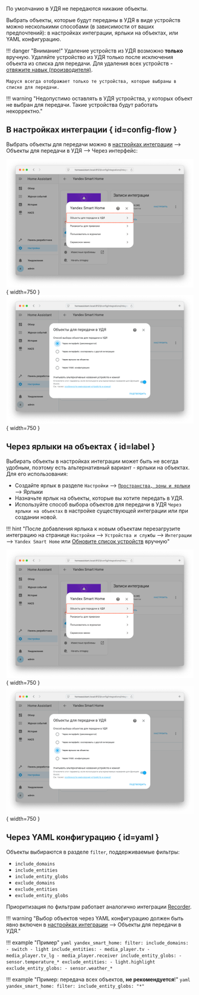 По умолчанию в УДЯ не передаются никакие объекты.

Выбрать объекты, которые будут переданы в УДЯ в виде устройств можно несколькими способами (в зависимости от ваших предпочтений): в настройках интеграции, ярлыки на объектах, или YAML конфигурацию.

!!! danger "Внимание!"
    Удаление устройств из УДЯ возможно **только** вручную. Удаляйте устройство из УДЯ только после исключения объекта из списка для передачи.
    Для удаления всех устройств - [отвяжите навык (производителя)](../platforms/yandex.md#unlink).

    Маруся всегда отображает только те устройства, которые выбраны в списке для передачи.

!!! warning "Недопустимо оставлять в УДЯ устройства, у которых объект не выбран для передачи. Такие устройства будут работать некорректно."

## В настройках интеграции { id=config-flow }

Выбрать объекты для передачи можно в [настройках интеграции](../config/getting-started.md#gui) --> Объекты для передачи в УДЯ --> Через интерфейс:

![](../assets/images/config/filter-gui-1.png){ width=750 }
![](../assets/images/config/filter-gui-2.png){ width=750 }

## Через ярлыки на объектах { id=label }

Выбирать объекты в настройках интеграции может быть не всегда удобным, поэтому есть альтернативный вариант - ярлыки на объектах. Для его использования:

* Создайте ярлык в разделе `Настройки` --> [`Пространства, зоны и ярлыки`](https://my.home-assistant.io/redirect/areas/) --> Ярлыки
* Назначьте ярлык на объекты, которые вы хотите передать в УДЯ.
* Используйте способ выбора объектов для передачи в УДЯ `Через ярлыки на объектах` в настройке существующей интеграции или при создании новой.

!!! hint "После добавления ярлыка к новым объектам перезагрузите интеграцию на странице `Настройки` --> `Устройства и службы` --> `Интеграции` --> `Yandex Smart Home` или [Обновите список устройств](../platforms/yandex.md#discovery) вручную"

![](../assets/images/config/filter-gui-1.png){ width=750 }
![](../assets/images/config/filter-gui-3.png){ width=750 }

## Через YAML конфигурацию { id=yaml }

Объекты выбираются в разделе `filter`, поддерживаемые фильтры:

* `include_domains`
* `include_entities`
* `include_entity_globs`
* `exclude_domains`
* `exclude_entities`
* `exclude_entity_globs`

Приоритизация по фильтрам работает аналогично интеграции [Recorder](https://www.home-assistant.io/integrations/recorder/#configure-filter).

!!! warning "Выбор объектов через YAML конфигурацию должен быть явно включен в [настройках интеграции](../config/getting-started.md#gui) --> Объекты для передачи в УДЯ."

!!! example "Пример"
    ```yaml
    yandex_smart_home:
      filter:
        include_domains:
          - switch
          - light
        include_entities:
          - media_player.tv
          - media_player.tv_lg
          - media_player.receiver
        include_entity_globs:
          - sensor.temperature_*
        exclude_entities:
          - light.highlight
        exclude_entity_globs:
          - sensor.weather_*
    ```

!!! example "Пример: передача всех объектов, **не рекомендуется**!"
    ```yaml
    yandex_smart_home:
      filter:
        include_entity_globs: "*"
    ```
